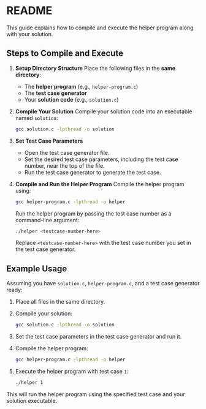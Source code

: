 # README

This guide explains how to compile and execute the helper program along with your solution.

## Steps to Compile and Execute

1. **Setup Directory Structure**
   Place the following files in the **same directory**:
   - The **helper program** (e.g., `helper-program.c`)
   - The **test case generator**
   - Your **solution code** (e.g., `solution.c`)

2. **Compile Your Solution**
   Compile your solution code into an executable named `solution`:
   ```bash
   gcc solution.c -lpthread -o solution
   ```

3. **Set Test Case Parameters**
   - Open the test case generator file.
   - Set the desired test case parameters, including the test case number, near the top of the file.
   - Run the test case generator to generate the test case.

4. **Compile and Run the Helper Program**
   Compile the helper program using:
   ```bash
   gcc helper-program.c -lpthread -o helper
   ```
   Run the helper program by passing the test case number as a command-line argument:
   ```bash
   ./helper <testcase-number-here>
   ```
   Replace `<testcase-number-here>` with the test case number you set in the test case generator.

## Example Usage
Assuming you have `solution.c`, `helper-program.c`, and a test case generator ready:

1. Place all files in the same directory.

2. Compile your solution:
   ```bash
   gcc solution.c -lpthread -o solution
   ```

3. Set the test case parameters in the test case generator and run it.

4. Compile the helper program:
   ```bash
   gcc helper-program.c -lpthread -o helper
   ```

5. Execute the helper program with test case `1`:
   ```bash
   ./helper 1
   ```

This will run the helper program using the specified test case and your solution executable.
